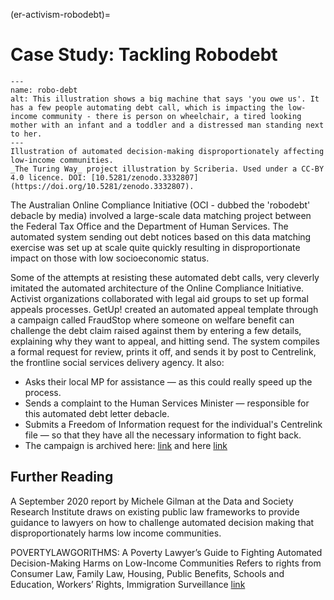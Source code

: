 (er-activism-robodebt)=
# Case Study: Tackling Robodebt

```{figure} ../../figures/robo-debt.jpg
---
name: robo-debt
alt: This illustration shows a big machine that says 'you owe us'. It has a few people automating debt call, which is impacting the low-income community - there is person on wheelchair, a tired looking mother with an infant and a toddler and a distressed man standing next to her.
---
Illustration of automated decision-making disproportionately affecting low-income communities.
_The Turing Way_ project illustration by Scriberia. Used under a CC-BY 4.0 licence. DOI: [10.5281/zenodo.3332807](https://doi.org/10.5281/zenodo.3332807).
```

The Australian Online Compliance Initiative (OCI - dubbed the 'robodebt' debacle by media) involved a large-scale data matching project between the Federal Tax Office and the Department of Human Services. The automated system sending out debt notices based on this data matching exercise was set up at scale quite quickly resulting in disproportionate impact on those with low socioeconomic status.

Some of the attempts at resisting these automated debt calls, very cleverly imitated the automated architecture of the Online Compliance Initiative. Activist organizations collaborated with legal aid groups to set up formal appeals processes. GetUp! created an automated appeal template through a campaign called FraudStop where someone on welfare benefit can challenge the debt claim raised against them by entering a few details, explaining why they want to appeal, and hitting send. The system compiles a formal request for review, prints it off, and sends it by post to Centrelink, the frontline social services delivery agency. It also:

* Asks their local MP for assistance — as this could really speed up the process.
* Sends a complaint to the Human Services Minister — responsible for this automated debt letter debacle.
* Submits a Freedom of Information request for the individual's Centrelink file — so that they have all the necessary information to fight back.
* The campaign is archived here: [link](https://fraudstop.com.au/) and here [link](https://www.getup.org.au/campaigns/income-support/chip-in-to-expand-fraudstop/)


## Further Reading
A September 2020 report by Michele Gilman at the Data and Society Research Institute draws on existing public law frameworks to provide guidance to lawyers on how to challenge automated decision making that disproportionately harms low income communities.

POVERTYLAWGORITHMS: A Poverty Lawyer’s Guide to Fighting Automated Decision-Making Harms on Low-Income Communities Refers to rights from Consumer Law, Family Law, Housing, Public Benefits, Schools and Education, Workers’ Rights, Immigration Surveillance [link](https://datasociety.net/library/poverty-lawgorithms)
